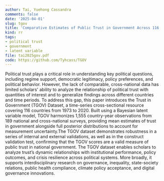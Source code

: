 ```yaml
---
author: Tai, Yuehong Cassandra
comments: false
date: '2025-04-01'
slug: tgov
title: 'Comparative Estimates of Public Trust in Government Across 116 Countries, 1973–2020'
kind: rr
tags:
- political trust
- government
- latent variable
file: tai2025gov.pdf
code: https://github.com/Tyhcass/TGOV
---
```




Political trust plays a critical role in understanding key political questions, including regime support, democratic legitimacy, policy preferences, and political behavior. However, the lack of comparable, cross-national data has limited scholars' ability to analyze the relationship of political trust with quantities of interest and to generalize findings across different countries and time periods. To address this gap, this paper introduces the Trust in Government (TGOV) Dataset, a time-series cross-sectional resource covering 116 countries from 1973 to 2020. Built using a Bayesian latent variable model, TGOV harmonizes 1,555 country-year observations from 189 national and cross-national surveys, providing mean estimates of trust in government alongside full posterior distributions to account for measurement uncertainty.The TGOV dataset demonstrates robustness in a series of internal and external validations, as well as in the construct validation test, confirming that the TGOV scores are a valid measure of public trust in national government. The TGOV dataset enables scholars to analyze trust’s dynamic relationships with institutional performance, policy outcomes, and crisis resilience across political systems. More broadly, it supports interdisciplinary research on governance, inequality, state-society relations, public health compliance, climate policy acceptance, and digital governance innovations.